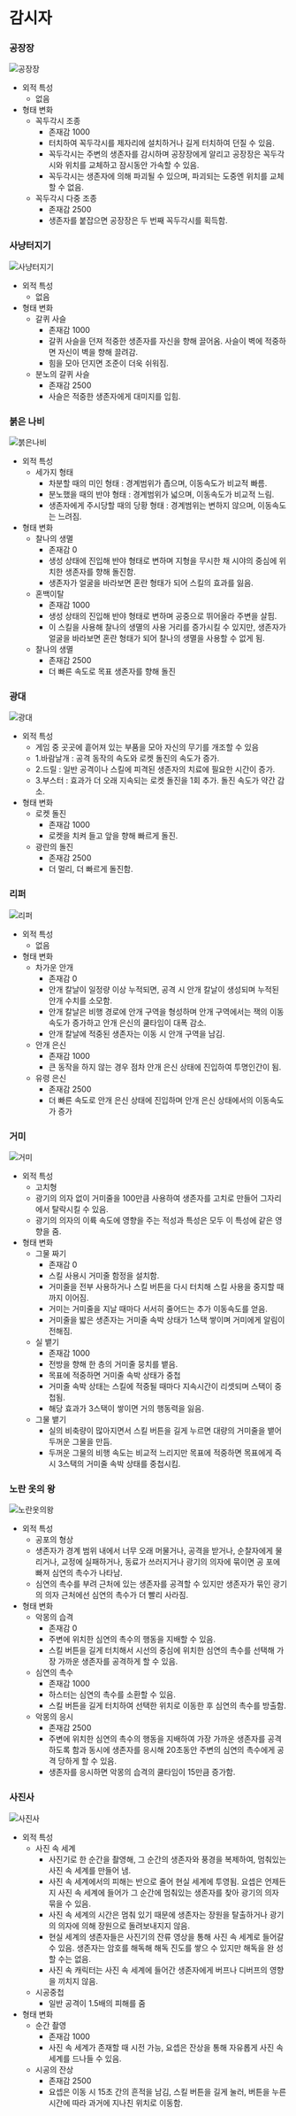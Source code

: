 # 감시자

### 공장장
![공장장](https://postfiles.pstatic.net/MjAxODExMDJfMTM0/MDAxNTQxMTA3MDY2NjU0.STc4GSKhG7JfB-3rizTjqOWdAtnuQ9HANrGyuxvvYX4g.gJyNN7FacdBcKCsnikkS05knZN5Uc7UHdH0s0qYHL2kg.JPEG.minsuk525/%EA%B3%B5%EC%9E%A5%EC%9E%A5.jpg?type=w773)
  * 외적 특성
    * 없음
  * 형태 변화
    * 꼭두각시 조종
      * 존재감 1000
      * 터치하여 꼭두각시를 제자리에 설치하거나 길게 터치하여 던질 수 있음.
      * 꼭두각시는 주변의 생존자를 감시하며 공장장에게 알리고 공장장은 꼭두각시와 위치를 교체하고 잠시동안 가속할 수 있음.
      * 꼭두각시는 생존자에 의해 파괴될 수 있으며, 파괴되는 도중엔 위치를 교체할 수 없음.
    * 꼭두각시 다중 조종
      * 존재감 2500
      * 생존자를 붙잡으면 공장장은 두 번째 꼭두각시를 획득함.
  
  


### 사냥터지기
![사냥터지기](https://postfiles.pstatic.net/MjAxODExMDJfMTc3/MDAxNTQxMTA3MTAzOTYy.z_cx8SkcWRWTncYA1GuWzqXJJ-8jeSJyANsR0_ZSqKcg.eCCptTo1-EOt9DNDGcFIEvmNqWSqgxrefNcLKiZCbzog.JPEG.minsuk525/%EC%82%AC%EB%83%A5%ED%84%B0%EC%A7%80%EA%B8%B0.jpg?type=w773)
   * 외적 특성
     * 없음
   * 형태 변화
     * 갈퀴 사슬
       * 존재감 1000
       * 갈퀴 사슬을 던져 적중한 생존자를 자신을 향해 끌어옴. 사슬이 벽에 적중하면 자신이 벽을 향해 끌려감.
       * 힘을 모아 던지면 조준이 더욱 쉬워짐.
     * 분노의 갈퀴 사슬
       * 존재감 2500
       * 사슬은 적중한 생존자에게 대미지를 입힘.




### 붉은 나비
![붉은나비](https://postfiles.pstatic.net/MjAxODExMDJfMjUz/MDAxNTQxMTA3MDk2Nzkw.RuoGa7YNyAnUcU_i6XmcrrZbyAXTfNHHwIlV-MyFs5og.juUemBKf2kYbYDuuRouW9cNv5Jq6CO6P4Qv4Kp--usQg.JPEG.minsuk525/%EB%B6%89%EC%9D%80%EB%82%98%EB%B9%84.jpg?type=w773)
 * 외적 특성
    * 세가지 형태
      * 차분할 때의 미인 형태 : 경계범위가 좁으며, 이동속도가 비교적 빠름.
      * 분노했을 때의 반야 형태 : 경계범위가 넓으며, 이동속도가 비교적 느림.
      * 생존자에게 주시당할 때의 당황 형태 : 경계범위는 변하지 않으며, 이동속도는 느려짐.
 * 형태 변화
    * 찰나의 생멸
      * 존재감 0
      * 생성 상태에 진입해 반야 형태로 변하며 지형을 무시한 채 시야의 중심에 위치한 생존자를 향해 돌진함.
      * 생존자가 얼굴을 바라보면 혼란 형태가 되어 스킬의 효과를 잃음.
    * 혼백이탈
      * 존재감 1000
      * 생성 상태의 진입해 반야 형태로 변하며 공중으로 뛰어올라 주변을 살핌.
      * 이 스킬을 사용해 찰나의 생멸의 사용 거리를 증가시킬 수 있지만, 생존자가 얼굴을 바라보면 혼란 형태가 되어 찰나의 생멸을 사용할 수 없게 됨.
    * 찰나의 생멸
      * 존재감 2500
      * 더 빠른 속도로 목표 생존자를 향해 돌진




### 광대
![광대](https://postfiles.pstatic.net/MjAxODExMDJfMTE5/MDAxNTQxMTA3MDczODM2.mgxu-PTulZMAuOQOAt_xkCQBjpHeeSpnYaZdUSCihfIg.MJaE2xRseP4gFcNVS606KmvQpYp3KAa2-MxeLsExSKAg.JPEG.minsuk525/%EA%B4%91%EB%8C%80.jpg?type=w773)
 * 외적 특성
   * 게임 중 곳곳에 흩어져 있는 부품을 모아 자신의 무기를 개조할 수 있음  
   * 1.바람날개 : 공격 동작의 속도와 로켓 돌진의 속도가 증가.
   * 2.드릴 : 일반 공격이나 스킬에 피격된 생존자의 치료에 필요한 시간이 증가.
   * 3.부스터 : 효과가 더 오래 지속되는 로켓 돌진을 1회 추가. 돌진 속도가 약간 감소.
 * 형태 변화
   * 로켓 돌진 
     * 존재감 1000
     * 로켓을 치켜 들고 앞을 향해 빠르게 돌진.
   * 광란의 돌진
     * 존재감 2500
     * 더 멀리, 더 빠르게 돌진함.




### 리퍼
![리퍼](https://postfiles.pstatic.net/MjAxODExMDJfOTEg/MDAxNTQxMTA3MDg2MTE3.jmihkM7I6fyIL65nVChzGb2t1-P2frxeYzv2L6mM8Xog.tJ2mSOEMP0IVb22X2Uu1U6yS-7uGgCiW1p8BISdNDtUg.JPEG.minsuk525/%EB%A6%AC%ED%8D%BC.jpg?type=w773)
 * 외적 특성
   * 없음
 * 형태 변화
   * 차가운 안개
     * 존재감 0
     * 안개 칼날이 일정량 이상 누적되면, 공격 시 안개 칼날이 생성되며 누적된 안개 수치를 소모함.
     * 안개 칼날은 비행 경로에 안개 구역을 형성하며 안개 구역에서는 잭의 이동속도가 증가하고 안개 은신의 쿨타임이 대폭 감소.
     * 안개 칼날에 적중된 생존자는 이동 시 안개 구역을 남김.
   * 안개 은신
     * 존재감 1000
     * 큰 동작을 하지 않는 경우 점차 안개 은신 상태에 진입하여 투명인간이 됨.
   * 유령 은신
     * 존재감 2500
     * 더 빠른 속도로 안개 은신 상태에 진입하며 안개 은신 상태에서의 이동속도가 증가




### 거미
![거미](https://postfiles.pstatic.net/MjAxODExMDJfMjIw/MDAxNTQxMTA2OTA2NDk3.h8-9tL_jeMhQN29kqwCT26y-Zh4zEB3CpaV9aanYS8Yg.gxXj7lhrbx73gGEzzZbHpoq0WkkHJ37SYvmynZ8D4h0g.JPEG.minsuk525/%EA%B1%B0%EB%AF%B8.jpg?type=w773)
 * 외적 특성
   * 고치형
   * 광기의 의자 없이 거미줄을 100만큼 사용하여 생존자를 고치로 만들어 그자리에서 탈락시킬 수 있음.
   * 광기의 의자의 이륙 속도에 영향을 주는 적성과 특성은 모두 이 특성에 같은 영향을 줌.
 * 형태 변화
   * 그물 짜기
     * 존재감 0
     * 스킬 사용시 거미줄 함정을 설치함.
     * 거미줄을 전부 사용하거나 스킬 버튼을 다시 터치해 스킬 사용을 중지할 때까지 이어짐.
     * 거미는 거미줄을 지날 때마다 서서히 줄어드는 추가 이동속도를 얻음.
     * 거미줄을 밟은 생존자는 거미줄 속박 상태가 1스택 쌓이며 거미에게 알림이 전해짐.
   * 실 뱉기
     * 존재감 1000
     * 전방을 향해 한 층의 거미줄 뭉치를 뱉음.
     * 목표에 적중하면 거미줄 속박 상태가 중첩
     * 거미줄 속박 상태는 스킬에 적중될 때마다 지속시간이 리셋되며 스택이 중첩됨.
     * 해당 효과가 3스택이 쌓이면 거의 행동력을 잃음.
   * 그물 뱉기
     * 실의 비축량이 많아지면서 스킬 버튼을 길게 누르면 대량의 거미줄을 뱉어 두꺼운 그물을 만듬.
     * 두꺼운 그물의 비행 속도는 비교적 느리지만 목표에 적중하면 목표에게 즉시 3스택의 거미줄 속박 상태를 중첩시킴.




### 노란 옷의 왕
![노란옷의왕](https://postfiles.pstatic.net/MjAxODExMDJfMjk1/MDAxNTQxMTA3MDgwMzU4.kf9XXxaz4F9IhS1zX1K0Yp_s1xugqDhdcsEom-1owhsg.k1A6zLwrwRhm4lbT5fni9ipzFc4uYemPviE2fzrQ2iAg.JPEG.minsuk525/%EB%85%B8%EB%9E%80%EC%98%B7%EC%9D%98%EC%99%95.jpg?type=w773)
 * 외적 특성
   * 공포의 형상
   * 생존자가 경계 범위 내에서 너무 오래 머물거나, 공격을 받거나, 순찰자에게 물리거나, 교정에 실패하거나, 동료가 쓰러지거나 광기의 의자에 묶이면 공      포에 빠져 심연의 촉수가 나타남.
   * 심연의 촉수를 부려 근처에 있는 생존자를 공격할 수 있지만 생존자가 묶인 광기의 의자 근처에선 심연의 촉수가 더 빨리 사라짐.
 * 형태 변화
   * 악몽의 습격
     * 존재감 0
     * 주변에 위치한 심연의 촉수의 행동을 지배할 수 있음.
     * 스킬 버튼을 길게 터치해서 시선의 중심에 위치한 심연의 촉수를 선택해 가장 가까운 생존자를 공격하게 할 수 있음.
   * 심연의 촉수
     * 존재감 1000
     * 하스터는 심연의 촉수를 소환할 수 있음.
     * 스킬 버튼을 길게 터치하여 선택한 위치로 이동한 후 심연의 촉수를 방출함.
   * 악몽의 응시
     * 존재감 2500
     * 주변에 위치한 심연의 촉수의 행동을 지배하여 가장 가까운 생존자를 공격하도록 함과 동시에 생존자를 응시해 20초동안 주변의 심연의 촉수에게 공격        당하게 할 수 있음.
     * 생존자를 응시하면 악몽의 습격의 쿨타임이 15만큼 증가함.




### 사진사
![사진사](https://postfiles.pstatic.net/MjAxODExMDJfMTY0/MDAxNTQxMTA3MTEwNzU0.E6KUpNr1KZBxTg6H1zYcvHgLl3NftA9xXQDqRZ-mWZsg.RXx1q9mgvSf05MS59t9rozCx0t4ascwXagHHTeGCYikg.JPEG.minsuk525/%EC%82%AC%EC%A7%84%EC%82%AC.jpg?type=w773)
 * 외적 특성
   * 사진 속 세계
     * 사진기로 한 순간을 촬영해, 그 순간의 생존자와 풍경을 복제하여, 멈춰있는 사진 속 세계를 만들어 냄.
     * 사진 속 세계에서의 피해는 반으로 줄어 현실 세계에 투영됨. 요셉은 언제든지 사진 속 세계에 들어가 그 순간에 멈춰있는 생존자를 찾아 광기의 의자        묶을 수 있음.
     * 사진 속 세계의 시간은 멈춰 있기 때문에 생존자는 장원을 탈출하거나 광기의 의자에 의해 장원으로 돌려보내지지 않음.
     * 현실 세계의 생존자들은 사진기의 잔류 영상을 통해 사진 속 세계로 들어갈 수 있음. 생존자는 암호를 해독해 해독 진도를 쌓으 수 있지만 해독을 완        성할 수는 없음.
     * 사진 속 캐릭터는 사진 속 세계에 들어간 생존자에게 버프나 디버프의 영향을 끼치지 않음.
   * 시공중첩
     * 일반 공격이 1.5배의 피해를 줌
 * 형태 변화
   * 순간 촬영
     * 존재감 1000
     * 사진 속 세계가 존재할 때 시전 가능, 요셉은 잔상을 통해 자유롭게 사진 속 세계를 드나들 수 있음.
   * 시공의 잔상
     * 존재감 2500
     * 요셉은 이동 시 15초 간의 흔적을 남김, 스킬 버튼을 길게 눌러, 버튼을 누른 시간에 따라 과거에 지나친 위치로 이동함.
